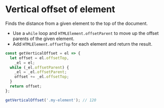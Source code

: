 # Vertical offset of element

Finds the distance from a given element to the top of the document.

* Use a `while` loop and `HTMLElement.offsetParent` to move up the offset parents of the given element.
* Add `HTMLElement.offsetTop` for each element and return the result.

```js
const getVerticalOffset = el => {
  let offset = el.offsetTop,
    _el = el;
  while (_el.offsetParent) {
    _el = _el.offsetParent;
    offset += _el.offsetTop;
  }
  return offset;
};
```

```js
getVerticalOffset('.my-element'); // 120
```
